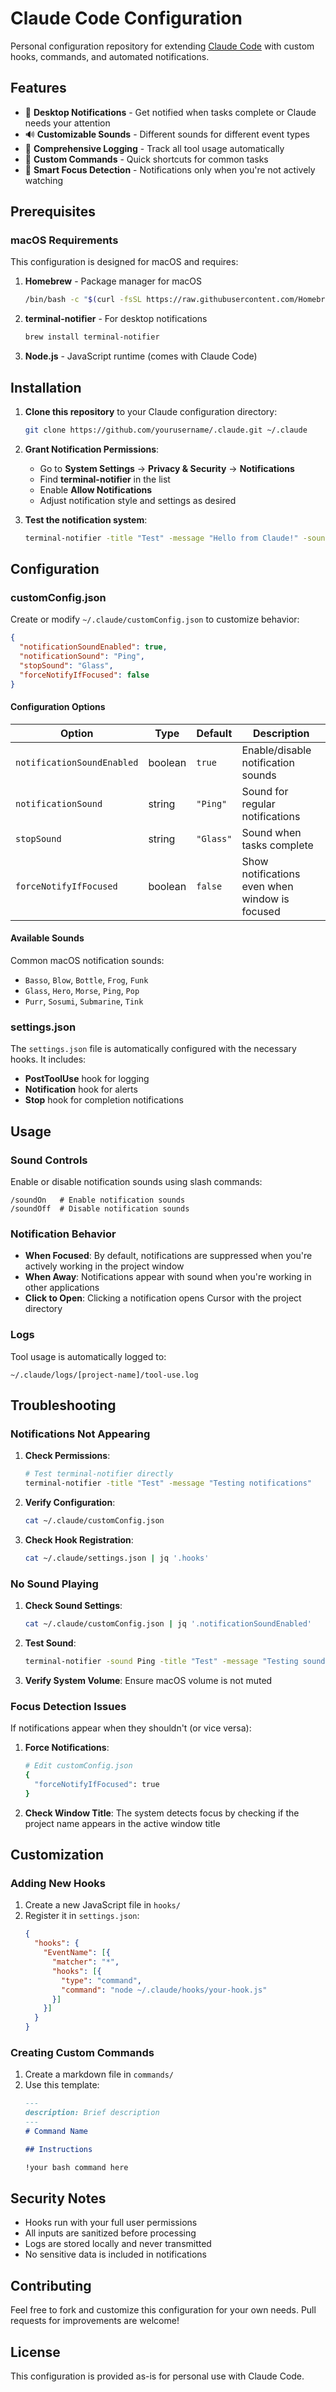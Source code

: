 # Claude Code Configuration

Personal configuration repository for extending [Claude Code](https://claude.ai/code) with custom hooks, commands, and automated notifications.

## Features

- 🔔 **Desktop Notifications** - Get notified when tasks complete or Claude needs your attention
- 🔊 **Customizable Sounds** - Different sounds for different event types
- 📝 **Comprehensive Logging** - Track all tool usage automatically
- 🎯 **Custom Commands** - Quick shortcuts for common tasks
- 🎨 **Smart Focus Detection** - Notifications only when you're not actively watching

## Prerequisites

### macOS Requirements

This configuration is designed for macOS and requires:

1. **Homebrew** - Package manager for macOS
   ```bash
   /bin/bash -c "$(curl -fsSL https://raw.githubusercontent.com/Homebrew/install/HEAD/install.sh)"
   ```

2. **terminal-notifier** - For desktop notifications
   ```bash
   brew install terminal-notifier
   ```

3. **Node.js** - JavaScript runtime (comes with Claude Code)

## Installation

1. **Clone this repository** to your Claude configuration directory:
   ```bash
   git clone https://github.com/yourusername/.claude.git ~/.claude
   ```

2. **Grant Notification Permissions**:
   - Go to **System Settings** → **Privacy & Security** → **Notifications**
   - Find **terminal-notifier** in the list
   - Enable **Allow Notifications**
   - Adjust notification style and settings as desired

3. **Test the notification system**:
   ```bash
   terminal-notifier -title "Test" -message "Hello from Claude!" -sound Ping
   ```

## Configuration

### customConfig.json

Create or modify `~/.claude/customConfig.json` to customize behavior:

```json
{
  "notificationSoundEnabled": true,
  "notificationSound": "Ping",
  "stopSound": "Glass",
  "forceNotifyIfFocused": false
}
```

#### Configuration Options

| Option | Type | Default | Description |
|--------|------|---------|-------------|
| `notificationSoundEnabled` | boolean | `true` | Enable/disable notification sounds |
| `notificationSound` | string | `"Ping"` | Sound for regular notifications |
| `stopSound` | string | `"Glass"` | Sound when tasks complete |
| `forceNotifyIfFocused` | boolean | `false` | Show notifications even when window is focused |

#### Available Sounds

Common macOS notification sounds:
- `Basso`, `Blow`, `Bottle`, `Frog`, `Funk`
- `Glass`, `Hero`, `Morse`, `Ping`, `Pop`
- `Purr`, `Sosumi`, `Submarine`, `Tink`

### settings.json

The `settings.json` file is automatically configured with the necessary hooks. It includes:

- **PostToolUse** hook for logging
- **Notification** hook for alerts
- **Stop** hook for completion notifications

## Usage

### Sound Controls

Enable or disable notification sounds using slash commands:

```
/soundOn   # Enable notification sounds
/soundOff  # Disable notification sounds
```

### Notification Behavior

- **When Focused**: By default, notifications are suppressed when you're actively working in the project window
- **When Away**: Notifications appear with sound when you're working in other applications
- **Click to Open**: Clicking a notification opens Cursor with the project directory

### Logs

Tool usage is automatically logged to:
```
~/.claude/logs/[project-name]/tool-use.log
```

## Troubleshooting

### Notifications Not Appearing

1. **Check Permissions**:
   ```bash
   # Test terminal-notifier directly
   terminal-notifier -title "Test" -message "Testing notifications"
   ```

2. **Verify Configuration**:
   ```bash
   cat ~/.claude/customConfig.json
   ```

3. **Check Hook Registration**:
   ```bash
   cat ~/.claude/settings.json | jq '.hooks'
   ```

### No Sound Playing

1. **Check Sound Settings**:
   ```bash
   cat ~/.claude/customConfig.json | jq '.notificationSoundEnabled'
   ```

2. **Test Sound**:
   ```bash
   terminal-notifier -sound Ping -title "Test" -message "Testing sound"
   ```

3. **Verify System Volume**: Ensure macOS volume is not muted

### Focus Detection Issues

If notifications appear when they shouldn't (or vice versa):

1. **Force Notifications**:
   ```bash
   # Edit customConfig.json
   {
     "forceNotifyIfFocused": true
   }
   ```

2. **Check Window Title**: The system detects focus by checking if the project name appears in the active window title

## Customization

### Adding New Hooks

1. Create a new JavaScript file in `hooks/`
2. Register it in `settings.json`:
   ```json
   {
     "hooks": {
       "EventName": [{
         "matcher": "*",
         "hooks": [{
           "type": "command",
           "command": "node ~/.claude/hooks/your-hook.js"
         }]
       }]
     }
   }
   ```

### Creating Custom Commands

1. Create a markdown file in `commands/`
2. Use this template:
   ```markdown
   ---
   description: Brief description
   ---
   # Command Name
   
   ## Instructions
   
   !your bash command here
   ```

## Security Notes

- Hooks run with your full user permissions
- All inputs are sanitized before processing
- Logs are stored locally and never transmitted
- No sensitive data is included in notifications

## Contributing

Feel free to fork and customize this configuration for your own needs. Pull requests for improvements are welcome!

## License

This configuration is provided as-is for personal use with Claude Code.